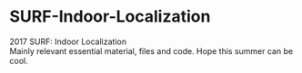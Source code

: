 # SURF-Indoor-Localization

2017 SURF: Indoor Localization </br>
Mainly relevant essential material, files and code. Hope this summer can be cool. </br>
